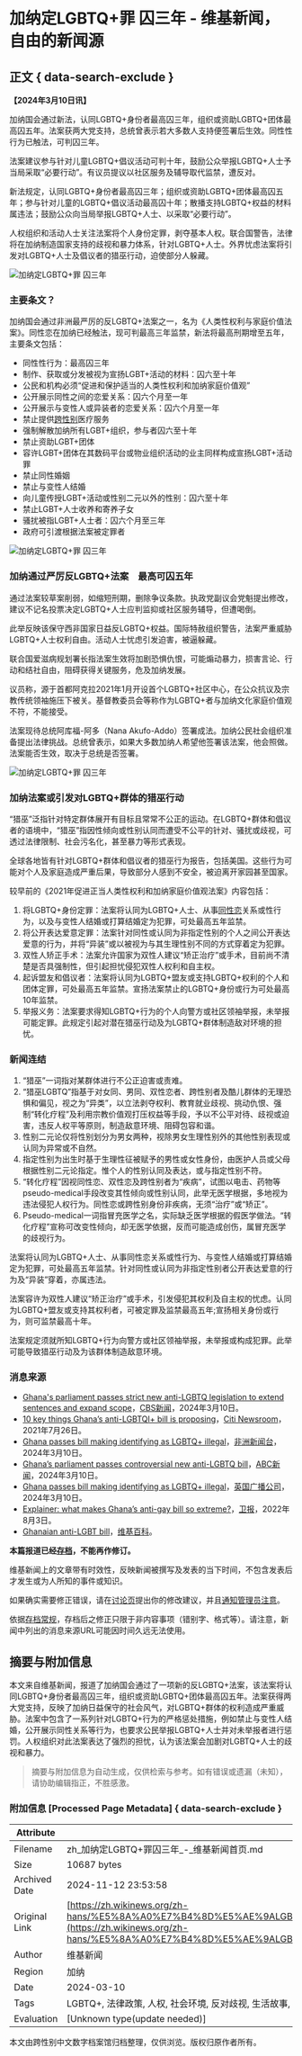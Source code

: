 # 加纳定LGBTQ+罪 囚三年 - 维基新闻，自由的新闻源

## 正文 { data-search-exclude }


**【2024年3月10日讯】**

加纳国会通过新法，认同LGBTQ+身份者最高囚三年，组织或资助LGBTQ+团体最高囚五年。法案获两大党支持，总统曾表示若大多数人支持便签署后生效。同性性行为已触法，可判囚三年。

法案建议参与针对儿童LGBTQ+倡议活动可判十年，鼓励公众举报LGBTQ+人士予当局采取“必要行动”。有议员提议以社区服务及辅导取代监禁，遭反对。

新法规定，认同LGBTQ+身份者最高囚三年；组织或资助LGBTQ+团体最高囚五年；参与针对儿童的LGBTQ+倡议活动最高囚十年；散播支持LGBTQ+权益的材料属违法；鼓励公众向当局举报LGBTQ+人士、以采取“必要行动”。

人权组织和活动人士关注法案将个人身份定罪，剥夺基本人权。联合国警告，法律将在加纳制造国家支持的歧视和暴力体系，针对LGBTQ+人士。外界忧虑法案将引发对LGBTQ+人士及倡议者的猎巫行动，迫使部分人躲藏。

![加纳定LGBTQ+罪 囚三年](https://upload.wikimedia.org/wikipedia/commons/thumb/a/a9/Pupil_washes_hands_during_COVID-19_pandemic_in_Ghana.jpg/250px-Pupil_washes_hands_during_COVID-19_pandemic_in_Ghana.jpg)

### 主要条文？

加纳国会通过非洲最严厉的反LGBTQ+法案之一，名为《人类性权利与家庭价值法案》。同性恋在加纳已经触法，现可判最高三年监禁，新法将最高刑期增至五年，主要条文包括：

- 同性性行为：最高囚三年
- 制作、获取或分发被视为宣扬LGBT+活动的材料：囚六至十年
- 公民和机构必须“促进和保护适当的人类性权利和加纳家庭价值观”
- 公开展示同性之间的恋爱关系：囚六个月至一年
- 公开展示与变性人或异装者的恋爱关系：囚六个月至一年
- 禁止提供[跨性别](https://zh.wikipedia.org/wiki/%E8%B7%A8%E6%80%A7%E5%88%A5 "跨性别")医疗服务
- 强制解散加纳所有LGBT+组织，参与者囚六至十年
- 禁止资助LGBT+团体
- 容许LGBT+团体在其数码平台或物业组织活动的业主同样构成宣扬LGBT+活动罪
- 禁止同性婚姻
- 禁止与变性人结婚
- 向儿童传授LGBT+活动或性别二元以外的性别：囚六至十年
- 禁止LGBT+人士收养和寄养子女
- 骚扰被指LGBT+人士者：囚六个月至三年
- 政府可引渡根据法案被定罪者

![加纳定LGBTQ+罪 囚三年](https://upload.wikimedia.org/wikipedia/commons/thumb/6/6d/Children_learning_to_play_the_local_drum_in_northern_Region_of_Ghana_03.jpg/250px-Children_learning_to_play_the_local_drum_in_northern_Region_of_Ghana_03.jpg)

### 加纳通过严厉反LGBTQ+法案　最高可囚五年

通过法案较草案削弱，如缩短刑期，删除争议条款。执政党副议会党魁提出修改，建议不记名投票决定LGBTQ+人士应判监抑或社区服务辅导，但遭喝倒。

此举反映该保守西非国家日益反LGBTQ+权益。国际特赦组织警告，法案严重威胁LGBTQ+人士权利自由。活动人士忧虑引发迫害，被逼躲藏。

联合国爱滋病规划署长指法案生效将加剧恐惧仇恨，可能煽动暴力，损害言论、行动和结社自由，阻碍获得关键服务，危及加纳发展。

议员称，源于首都阿克拉2021年1月开设首个LGBTQ+社区中心，在公众抗议及宗教传统领袖施压下被关。基督教委员会等称作为LGBTQ+者与加纳文化家庭价值观不符，不能接受。

法案现待总统阿库福-阿多（Nana Akufo-Addo）签署成法。加纳公民社会组织准备提出法律挑战。总统曾表示，如果大多数加纳人希望他签署该法案，他会照做。法案能否生效，取决于总统是否签署。

![加纳定LGBTQ+罪 囚三年](https://upload.wikimedia.org/wikipedia/commons/thumb/0/06/Young_Girls_Strike_a_Pose_-_Busua_-_Ghana_%284737816187%29.jpg/250px-Young_Girls_Strike_a_Pose_-_Busua_-_Ghana_%284737816187%29.jpg)

### 加纳法案或引发对LGBTQ+群体的猎巫行动

“猎巫”泛指针对特定群体展开有目标且常常不公正的运动。在LGBTQ+群体和倡议者的语境中，“猎巫”指因性倾向或性别认同而遭受不公平的针对、骚扰或歧视，可透过法律限制、社会污名化，甚至暴力等形式表现。

全球各地皆有针对LGBTQ+群体和倡议者的猎巫行为报告，包括美国。这些行为可能对个人及家庭造成严重后果，导致部分人感到不安全，被迫离开家园甚至国家。

较早前的《2021年促进正当人类性权利和加纳家庭价值观法案》内容包括：

1. 将LGBTQ+身份定罪：法案将认同为LGBTQ+人士、从事[同性恋](https://zh.wikipedia.org/wiki/%E5%90%8C%E6%80%A7%E6%88%80 "同性恋")关系或性行为，以及与变性人结婚或打算结婚定为犯罪，可处最高五年监禁。
2. 将公开表达爱意定罪：法案针对同性或认同为非指定性别的个人之间公开表达爱意的行为，并将“异装”或以被视为与其生理性别不同的方式穿着定为犯罪。
3. 双性人矫正手术：法案允许国家为双性人建议“矫正治疗”或手术，目前尚不清楚是否具强制性，但引起担忧侵犯双性人权利和自主权。
4. 起诉盟友和倡议者：法案将认同为LGBTQ+盟友或支持LGBTQ+权利的个人和团体定罪，可处最高五年监禁。宣扬法案禁止的LGBTQ+身份或行为可处最高10年监禁。
5. 举报义务：法案要求得知LGBTQ+行为的个人向警方或社区领袖举报，未举报可能定罪。此规定引起对潜在猎巫行动及为LGBTQ+群体制造敌对环境的担忧。

### 新闻连结

1. “猎巫”一词指对某群体进行不公正迫害或责难。
2. “猎巫LGBTQ”指基于对女同、男同、双性恋者、跨性别者及酷儿群体的无理恐惧和偏见，视之为“异类”，以立法剥夺权利、教育就业歧视、挑动仇恨、强制“转化疗程”及利用宗教价值观打压权益等手段，予以不公平对待、歧视或迫害，违反人权平等原则，制造敌意环境、阻碍包容和谐。
3. 性别二元论仅将性别划分为男女两种，视除男女生理性别外的其他性别表现或认同为异常或不自然。
4. 指定性别为出生时基于生理性征被赋予的男性或女性身份，由医护人员或父母根据性别二元论指定。惟个人的性别认同及表达，或与指定性别不符。
5. “转化疗程”因视同性恋、双性恋及跨性别者为“疾病”，试图以电击、药物等pseudo-medical手段改变其性倾向或性别认同，此举无医学根据，多地视为违法侵犯人权行为。同性恋或跨性别身份非疾病，无须“治疗”或“矫正”。
6. Pseudo-medical一词指冒充医学之名，实际缺乏医学根据的假医学做法。“转化疗程”宣称可改变性倾向，却无医学依据，反而可能造成创伤，属冒充医学的歧视行为。

法案将认同为LGBTQ+人士、从事同性恋关系或性行为、与变性人结婚或打算结婚定为犯罪，可处最高五年监禁。针对同性或认同为非指定性别者公开表达爱意的行为及“异装”穿着，亦属违法。

法案容许为双性人建议“矫正治疗”或手术，引发侵犯其权利及自主权的忧虑。认同为LGBTQ+盟友或支持其权利者，可被定罪及监禁最高五年;宣扬相关身份或行为，则可监禁最高十年。

法案规定须就所知LGBTQ+行为向警方或社区领袖举报，未举报或构成犯罪。此举可能导致猎巫行动及为该群体制造敌意环境。

### 消息来源

- [Ghana's parliament passes strict new anti-LGBTQ legislation to extend sentences and expand scope](https://www.cbsnews.com/news/ghana-anti-lgbtq-legislation-passed-by-parliament/)，[CBS新闻](https://zh.wikipedia.org/wiki/CBS%E6%96%B0%E8%81%9E "w:CBS新闻")，2024年3月10日。
- [10 key things Ghana’s anti-LGBTQI+ bill is proposing](https://citinewsroom.com/2021/07/10-key-things-ghanas-anti-lgbtqi-bill-is-proposing/)，[Citi Newsroom](https://zh.wikipedia.org/wiki/Citi_Newsroom "w:Citi Newsroom")，2021年7月26日。
- [Ghana passes bill making identifying as LGBTQ+ illegal](https://www.africanews.com/2024/02/28/ghana-passes-bill-making-identifying-as-lgbtq-illegal//)，[非洲新闻台](https://zh.wikipedia.org/wiki/%E9%9D%9E%E6%B4%B2%E6%96%B0%E8%81%9E%E5%8F%B0 "w:非洲新闻台")，2024年3月10日。
- [Ghana’s parliament passes controversial new anti-LGBTQ bill](https://abcnews.go.com/International/ghanas-parliament-passes-controversial-new-anti-lgbtq-bill/story?id=107667679)，[ABC新闻](https://zh.wikipedia.org/wiki/ABC%E6%96%B0%E8%81%9E "w:ABC新闻")，2024年3月10日。
- [Ghana passes bill making identifying as LGBTQ+ illegal](https://www.bbc.com/news/world-africa-68353437)，[英国广播公司](https://zh.wikipedia.org/wiki/%E8%8B%B1%E5%9C%8B%E5%BB%A3%E6%92%AD%E5%85%AC%E5%8F%B8 "w:英国广播公司")，2024年3月10日。
- [Explainer: what makes Ghana’s anti-gay bill so extreme?](https://www.theguardian.com/global-development/2022/aug/03/explainer-what-makes-ghana-draft-anti-gay-lgbtq-bill-so-extreme)，[卫报](https://zh.wikipedia.org/wiki/%E8%A1%9B%E5%A0%B1 "w:卫报")，2022年8月3日。
- [Ghanaian anti-LGBT bill](https://en.wikipedia.org/wiki/Ghanaian_anti-LGBT_bill)，[维基百科](https://zh.wikipedia.org/wiki/%E7%B6%AD%E5%9F%BA%E7%99%BE%E7%A7%91 "w:维基百科")。

**本篇报道已经[存档](https://zh.wikinews.org/wiki/Wikinews:%E5%AD%98%E6%AA%94%E5%B8%B8%E8%A6%8F "Wikinews:存档常规")，不能再作修订。**

维基新闻上的文章带有时效性，反映新闻被撰写及发表的当下时间，不包含发表后才发生或为人所知的事件或知识。

如果确实需要修正错误，请在[讨论页](https://zh.wikinews.org/w/index.php?title=Talk:%E5%8A%A0%E7%B4%8D%E5%AE%9ALGBTQ%2B%E7%BD%AA_%E5%9B%9A%E4%B8%89%E5%B9%B4&action=edit&redlink=1 "Talk:加纳定LGBTQ+罪 囚三年（页面不存在）")提出你的修改建议，并且[通知管理员注意](https://zh.wikinews.org/wiki/Wikinews:%E7%AE%A1%E7%90%86%E5%91%98%E9%80%9A%E5%91%8A%E6%9D%BF/%E6%96%B0%E8%81%9E%E9%A0%81%E9%9D%A2#修改已保護頁面 "Wikinews:管理员通告板/新闻页面")。

依据[存档常规](https://zh.wikinews.org/wiki/Wikinews:%E5%AD%98%E6%A1%A3%E5%B8%B8%E8%A6%8F "Wikinews:存档常规")，存档后之修正只限于非内容事项（错别字、格式等）。请注意，新闻中列出的消息来源URL可能因时间久远无法使用。
<!-- tcd_original_link https://zh.wikinews.org/zh-hans/%E5%8A%A0%E7%B4%8D%E5%AE%9ALGBTQ%2B%E7%BD%AA_%E5%9B%9A%E4%B8%89%E5%B9%B4 -->
## 摘要与附加信息

<!-- tcd_abstract -->
本文来自维基新闻，报道了加纳国会通过了一项新的反LGBTQ+法案，该法案将认同LGBTQ+身份者最高囚三年，组织或资助LGBTQ+团体最高囚五年。法案获得两大党支持，反映了加纳日益保守的社会风气，对LGBTQ+群体的权利造成严重威胁。法案中包含了一系列针对LGBTQ+行为的严格惩处措施，例如禁止与变性人结婚，公开展示同性关系等行为，也要求公民举报LGBTQ+人士并对未举报者进行惩罚。人权组织对此法案表达了强烈的担忧，认为该法案会加剧对LGBTQ+人士的歧视和暴力。
<!-- tcd_abstract_end -->

> 摘要与附加信息为自动生成，仅供检索与参考。如有错误或遗漏（未知），请协助编辑指正，不胜感激。

### 附加信息 [Processed Page Metadata] { data-search-exclude }

| Attribute       | Value                                  |
|-----------------|----------------------------------------|
| Filename        | zh_加纳定LGBTQ+罪囚三年_-_维基新闻首页.md                             |
| Size            | 10687 bytes                           |
| Archived Date   | 2024-11-12 23:53:58                             |
| Original Link   | [https://zh.wikinews.org/zh-hans/%E5%8A%A0%E7%B4%8D%E5%AE%9ALGBTQ%2B%E7%BD%AA_%E5%9B%9A%E4%B8%89%E5%B9%B4](https://zh.wikinews.org/zh-hans/%E5%8A%A0%E7%B4%8D%E5%AE%9ALGBTQ%2B%E7%BD%AA_%E5%9B%9A%E4%B8%89%E5%B9%B4)                       |
| Author          | 维基新闻                               |
| Region          | 加纳                               |
| Date            | 2024-03-10                                 |
| Tags            | LGBTQ+, 法律政策, 人权, 社会环境, 反对歧视, 生活故事, 过渡经历, 医疗法律                                 |
| Evaluation            | [Unknown type(update needed)]                                 |
<!-- tcd_table_end -->

本文由跨性别中文数字档案馆归档整理，仅供浏览。版权归原作者所有。
